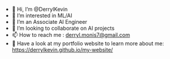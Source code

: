 - 👋 Hi, I’m @DerrylKevin
- 👀 I’m interested in ML/AI
- 🌱 I’m an Associate AI Engineer
- 💞️ I’m looking to collaborate on AI projects
- 📫 How to reach me : derryl.monis7@gmail.com
- 👔 Have a look at my portfolio website to learn more about me: https://derrylkevin.github.io/my-website/

<!---
DerrylKevin/DerrylKevin is a ✨ special ✨ repository because its `README.md` (this file) appears on your GitHub profile.
You can click the Preview link to take a look at your changes.
--->
